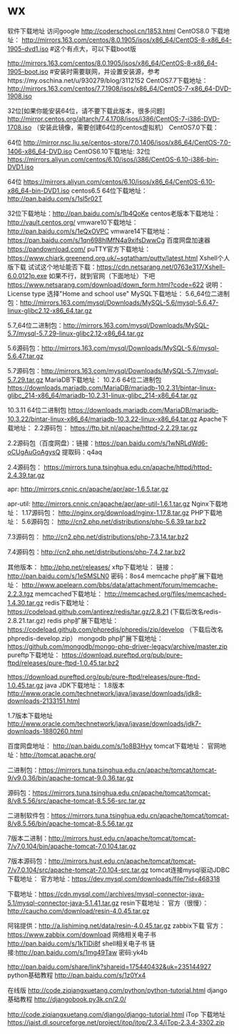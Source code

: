 # wx
软件下载地址
访问google
http://coderschool.cn/1853.html
CentOS8.0 下载地址：
http://mirrors.163.com/centos/8.0.1905/isos/x86_64/CentOS-8-x86_64-1905-dvd1.iso  #这个有点大，可以下载boot版

http://mirrors.163.com/centos/8.0.1905/isos/x86_64/CentOS-8-x86_64-1905-boot.iso  #安装时需要联网，并设置安装源，参考https://my.oschina.net/u/930279/blog/3112152
CentOS7.7下载地址：
http://mirrors.163.com/centos/7.7.1908/isos/x86_64/CentOS-7-x86_64-DVD-1908.iso

32位[如果你能安装64位，请不要下载此版本，很多问题]  http://mirror.centos.org/altarch/7.4.1708/isos/i386/CentOS-7-i386-DVD-1708.iso （安装此镜像，需要创建64位的centos虚拟机）
CentOS7.0下载：

64位 http://mirror.nsc.liu.se/centos-store/7.0.1406/isos/x86_64/CentOS-7.0-1406-x86_64-DVD.iso
CentOS6.10下载地址:
32位 https://mirrors.aliyun.com/centos/6.10/isos/i386/CentOS-6.10-i386-bin-DVD1.iso

64位 https://mirrors.aliyun.com/centos/6.10/isos/x86_64/CentOS-6.10-x86_64-bin-DVD1.iso
centos6.5
64位下载地址：http://pan.baidu.com/s/1sl5r02T

32位下载地址：http://pan.baidu.com/s/1b4QoKe
centos老版本下载地址：
http://vault.centos.org/
vmware10下载地址：
http://pan.baidu.com/s/1eQxOVPC
vmware14下载地址：
https://pan.baidu.com/s/1qn698hlMfN4a9xifsDwwCg
百度网盘加速器
https://pandownload.com/
puTTY官方下载地址：
https://www.chiark.greenend.org.uk/~sgtatham/putty/latest.html
Xshell个人版下载
试试这个地址能否下载：https://cdn.netsarang.net/0763e317/Xshell-6.0.0121p.exe
如果不行，就到官网（下面地址）下吧
https://www.netsarang.com/download/down_form.html?code=622
说明：License type 选择"Home and school use"
MySQL下载地址：
5.6_64位二进制包：http://mirrors.163.com/mysql/Downloads/MySQL-5.6/mysql-5.6.47-linux-glibc2.12-x86_64.tar.gz

5.7_64位二进制包：http://mirrors.163.com/mysql/Downloads/MySQL-5.7/mysql-5.7.29-linux-glibc2.12-x86_64.tar.gz

5.6源码包：http://mirrors.163.com/mysql/Downloads/MySQL-5.6/mysql-5.6.47.tar.gz

5.7源码包：http://mirrors.163.com/mysql/Downloads/MySQL-5.7/mysql-5.7.29.tar.gz
MariaDB下载地址：
10.2.6 64位二进制包
https://downloads.mariadb.com/MariaDB/mariadb-10.2.31/bintar-linux-glibc_214-x86_64/mariadb-10.2.31-linux-glibc_214-x86_64.tar.gz

10.3.11 64位二进制包
https://downloads.mariadb.com/MariaDB/mariadb-10.3.22/bintar-linux-x86_64/mariadb-10.3.22-linux-x86_64.tar.gz
Apache下载地址：
2.2源码包： https://ftp.bit.nl/apache/httpd-2.2.29.tar.gz

2.2源码包（百度网盘）：链接：https://pan.baidu.com/s/1wNRLdWd6-oCUgAuGoAgysQ   提取码：q4aq

2.4源码包： https://mirrors.tuna.tsinghua.edu.cn/apache/httpd/httpd-2.4.39.tar.gz

apr: http://mirrors.cnnic.cn/apache/apr/apr-1.6.5.tar.gz

apr-util: http://mirrors.cnnic.cn/apache/apr/apr-util-1.6.1.tar.gz
Nginx下载地址：
1.17源码包： http://nginx.org/download/nginx-1.17.8.tar.gz
PHP下载地址：
5.6源码包： http://cn2.php.net/distributions/php-5.6.39.tar.bz2

7.3源码包： http://cn2.php.net/distributions/php-7.3.14.tar.bz2

7.4源码包：http://cn2.php.net/distributions/php-7.4.2.tar.bz2



其他版本： http://php.net/releases/
xftp下载地址：
链接：http://pan.baidu.com/s/1eSMSLN0 密码：8os4
memcache php扩展下载地址：
http://www.apelearn.com/bbs/data/attachment/forum/memcache-2.2.3.tgz
memcached下载地址：
http://memcached.org/files/memcached-1.4.30.tar.gz
redis下载地址：
https://codeload.github.com/antirez/redis/tar.gz/2.8.21  (下载后改名redis-2.8.21.tar.gz)
redis php扩展下载地址：
https://codeload.github.com/phpredis/phpredis/zip/develop （下载后改名phpredis-develop.zip）
mongodb php扩展下载地址：
https://github.com/mongodb/mongo-php-driver-legacy/archive/master.zip
pureftp下载地址：
https://download.pureftpd.org/pub/pure-ftpd/releases/pure-ftpd-1.0.45.tar.bz2

https://download.pureftpd.org/pub/pure-ftpd/releases/pure-ftpd-1.0.45.tar.gz
java JDK下载地址：
1.8版本 http://www.oracle.com/technetwork/java/javase/downloads/jdk8-downloads-2133151.html

1.7版本下载地址  http://www.oracle.com/technetwork/java/javase/downloads/jdk7-downloads-1880260.html

百度网盘地址： http://pan.baidu.com/s/1o8B3Hyy
tomcat下载地址：
官网地址：http://tomcat.apache.org/

二进制包：https://mirrors.tuna.tsinghua.edu.cn/apache/tomcat/tomcat-9/v9.0.36/bin/apache-tomcat-9.0.36.tar.gz

源码包：https://mirrors.tuna.tsinghua.edu.cn/apache/tomcat/tomcat-8/v8.5.56/src/apache-tomcat-8.5.56-src.tar.gz

二进制软件包：https://mirrors.tuna.tsinghua.edu.cn/apache/tomcat/tomcat-8/v8.5.56/bin/apache-tomcat-8.5.56.tar.gz

7版本二进制：http://mirrors.hust.edu.cn/apache/tomcat/tomcat-7/v7.0.104/bin/apache-tomcat-7.0.104.tar.gz

7版本源码包：http://mirrors.hust.edu.cn/apache/tomcat/tomcat-7/v7.0.104/src/apache-tomcat-7.0.104-src.tar.gz
tomcat连接mysql驱动JDBC下载地址：
官方地址：https://dev.mysql.com/downloads/file/?id=468318

下载地址：https://cdn.mysql.com//archives/mysql-connector-java-5.1/mysql-connector-java-5.1.41.tar.gz
resin下载地址：
官方（很慢）：http://caucho.com/download/resin-4.0.45.tar.gz

阿铭提供：http://a.lishiming.net/data/resin-4.0.45.tar.gz
zabbix下载
官方：https://www.zabbix.com/download
网络相关电子书
http://pan.baidu.com/s/1kTlDi8f
shell相关电子书
链接:http://pan.baidu.com/s/1mg49Taw 密码:yk4b

http://pan.baidu.com/share/link?shareid=175440432&uk=235144927
python基础教程
http://pan.baidu.com/s/1z0Yx4

在线版 http://code.ziqiangxuetang.com/python/python-tutorial.html
django基础教程
http://djangobook.py3k.cn/2.0/

http://code.ziqiangxuetang.com/django/django-tutorial.html
iTop 下载地址
https://jaist.dl.sourceforge.net/project/itop/itop/2.3.4/iTop-2.3.4-3302.zip
